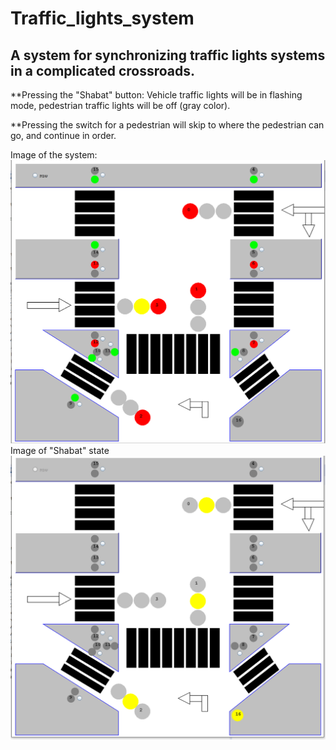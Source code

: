 # Traffic_lights_system
## A system for synchronizing traffic lights systems in a complicated crossroads.   

**Pressing the "Shabat" button: Vehicle traffic lights will be in flashing mode,
pedestrian traffic lights will be off (gray color).  

**Pressing the switch for a pedestrian will skip to where the pedestrian can go, and continue in order.

Image of the system:
![](https://github.com/Maudah/Traffic_lights_system/blob/master/Main.PNG)
Image of "Shabat" state
![](https://github.com/Maudah/Traffic_lights_system/blob/master/Shabat%20state.PNG)
